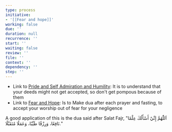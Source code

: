 ```yaml
---
type: process
initiative:
- '[[Fear and hope]]'
working: false
due: ''
duration: null
recurrence: ''
start: ''
waiting: false
review: ''
file: ''
context: ''
dependency: ''
step: ''
---
```


* Link to [Pride and Self Admiration and Humility](docs/sidebar1/Initiatives/bad%20traits/Pride%20and%20self%20admiration%20and%20humility.md): It is to understand that your deeds might not get accepted, so don't get pompous because of them
* Link to [Fear and Hope](docs/sidebar1/Initiatives/good%20traits/Fear%20and%20hope.md): Is to Make dua after each prayer and fasting, to accept your worship out of fear for your negligence

A good application of this is the dua said after Salat Fajr, "اَللّٰهُمَّ إِنِّيْ أَسْأَلُكَ عِلْمًا نَافِعًا، وَرِزْقًا طَيِّبًا، وَعَمَلًا مُتَقَبَّلًا."